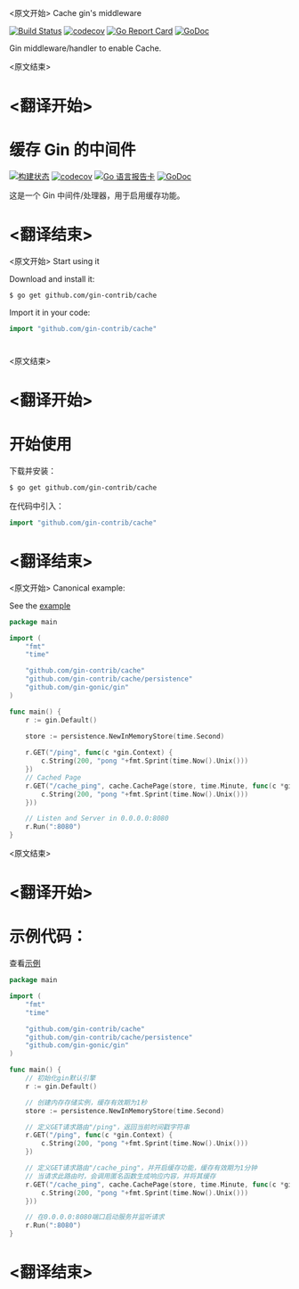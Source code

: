 
<原文开始>
Cache gin's middleware

[![Build Status](https://github.com/gin-contrib/cache/actions/workflows/testing.yml/badge.svg)](https://github.com/gin-contrib/cache/actions/workflows/testing.yml)
[![codecov](https://codecov.io/gh/gin-contrib/cache/branch/master/graph/badge.svg)](https://codecov.io/gh/gin-contrib/cache)
[![Go Report Card](https://goreportcard.com/badge/github.com/gin-contrib/cache)](https://goreportcard.com/report/github.com/gin-contrib/cache)
[![GoDoc](https://godoc.org/github.com/gin-contrib/cache?status.svg)](https://godoc.org/github.com/gin-contrib/cache)

Gin middleware/handler to enable Cache.


<原文结束>

# <翻译开始>
# 缓存 Gin 的中间件

[![构建状态](https://github.com/gin-contrib/cache/actions/workflows/testing.yml/badge.svg)](https://github.com/gin-contrib/cache/actions/workflows/testing.yml)
[![codecov](https://codecov.io/gh/gin-contrib/cache/branch/master/graph/badge.svg)](https://codecov.io/gh/gin-contrib/cache)
[![Go 语言报告卡](https://goreportcard.com/badge/github.com/gin-contrib/cache)](https://goreportcard.com/report/github.com/gin-contrib/cache)
[![GoDoc](https://godoc.org/github.com/gin-contrib/cache?status.svg)](https://godoc.org/github.com/gin-contrib/cache)

这是一个 Gin 中间件/处理器，用于启用缓存功能。

# <翻译结束>


<原文开始>
Start using it

Download and install it:

```sh
$ go get github.com/gin-contrib/cache
```

Import it in your code:

```go
import "github.com/gin-contrib/cache"
```

#
<原文结束>

# <翻译开始>
# 开始使用

下载并安装：

```sh
$ go get github.com/gin-contrib/cache
```

在代码中引入：

```go
import "github.com/gin-contrib/cache"
```

#

# <翻译结束>


<原文开始>
Canonical example:

See the [example](example/example.go)

```go
package main

import (
	"fmt"
	"time"

	"github.com/gin-contrib/cache"
	"github.com/gin-contrib/cache/persistence"
	"github.com/gin-gonic/gin"
)

func main() {
	r := gin.Default()

	store := persistence.NewInMemoryStore(time.Second)
	
	r.GET("/ping", func(c *gin.Context) {
		c.String(200, "pong "+fmt.Sprint(time.Now().Unix()))
	})
	// Cached Page
	r.GET("/cache_ping", cache.CachePage(store, time.Minute, func(c *gin.Context) {
		c.String(200, "pong "+fmt.Sprint(time.Now().Unix()))
	}))

	// Listen and Server in 0.0.0.0:8080
	r.Run(":8080")
}
```

<原文结束>

# <翻译开始>
# 示例代码：

查看[示例](example/example.go)

```go
package main

import (
	"fmt"
	"time"

	"github.com/gin-contrib/cache"
	"github.com/gin-contrib/cache/persistence"
	"github.com/gin-gonic/gin"
)

func main() {
	// 初始化gin默认引擎
	r := gin.Default()

	// 创建内存存储实例，缓存有效期为1秒
	store := persistence.NewInMemoryStore(time.Second)

	// 定义GET请求路由"/ping"，返回当前时间戳字符串
	r.GET("/ping", func(c *gin.Context) {
		c.String(200, "pong "+fmt.Sprint(time.Now().Unix()))
	})

	// 定义GET请求路由"/cache_ping"，并开启缓存功能，缓存有效期为1分钟
	// 当请求此路由时，会调用匿名函数生成响应内容，并将其缓存
	r.GET("/cache_ping", cache.CachePage(store, time.Minute, func(c *gin.Context) {
		c.String(200, "pong "+fmt.Sprint(time.Now().Unix()))
	}))

	// 在0.0.0.0:8080端口启动服务并监听请求
	r.Run(":8080")
}
```

# <翻译结束>

